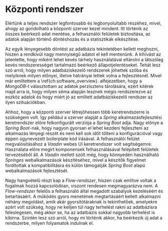 # Központi rendszer
Elértünk a teljes rendszer legfontosabb és legbonyolultabb részéhez, mivel, ahogy az gondolható
a központi szerver kezel mindent. Itt történik az összes beérkező adat mentése, a
felhasználói felületek biztosítása, az adatok alapján történő döntéshozás és a statisztikák elkészítése.

Az egyik lényegesebb döntést az adatbázis tekintetében kellett meghozni, hiszen a rendkívül nagy
mennyiségű adatot el kell mentenünk. A kihívást az jelentette, hogy miként lehet kevés tárhely
használatával eltárolni a látszólag kevés rendszerességet tartalmazó beérkező állapotjelentéseket.
Tehát lesz szó arról, hogy milyen adatbáziskezelő rendszerek jöhettek szóba és melyiknek milyen előnyei,
illetve hátrányai lettek volna a fejlesztésnél. Mivel már említettem a \ref{ch:software_overview}.
alfejezetben, hogy a *MongoDB*-t választottam az adatok perzisztens tárolására, ezért kitérek majd
arra is, hogy milyen séma alapján lesznek mégis rendszerezve az eszköz adatok és hogy miért jó az
említett adatbáziskezelő rendszer az ilyen szituációkban.

Ahhoz, hogy a központi szerver létrejöhessen több keretrendszerre is szükségem volt. Így például a
szerver alapját a *Spring* alkalmazásfejlesztési keretrendszer előre felkonfigurált verziója a
*Spring Boot* adja. Nagy előnye a *Spring Boot*-nak, hogy nagyon gyorsan el lehet kezdeni fejleszteni
az alkalmazás lényegi részét és nem kell sok időt tölteni a konfigurációval vagy éppen úgynevezett
boilerplate kód írásával. A felhasználói felület megvalósításához a *Vaadin* webes UI keretrendszer
volt segítségemre. Használata előre megírt komponensek felhasználásával felépített felületek tervezéséből
áll. A *Vaadin* mellett szólt még, hogy könnyedén használható *Springes* webalkalmazások készítéséhez,
mivel a készítők figyelmet fordítottak a kompatibilitásra és külön támogatják *Spring Boot* alapú
webalkalmazások fejlesztését.

Nagy hangvételű részt kap a *Flow-rendszer*, hiszen csak említve voltak a fogalmak hozzá kapcsolódóan,
viszont rendesen megmagyarázva nem. A *Flow-rendszer* felelős a felhasználó által megadott szabályok
kezeléséért és betartásáért. A működés gyors menetének megtartásáért kellett alkalmazni néhány megoldást,
amik akár gyorsítótáraknak is tekinthetőek, amelyekre azért volt szükség, hogy ne kelljen túl nagy
terhelést rakni az adatbázisra feleslegesen, még akkor se, ha az adatbázis sokkal nagyobb terhelést is
kibírna. Szintén lesz szó arról, hogy mi történik akkor, ha beérkezik új adat a rendszerbe, milyen
folyamatok indulnak el.
